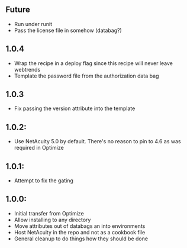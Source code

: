 ## Future

* Run under runit
* Pass the license file in somehow (databag?)

## 1.0.4
* Wrap the recipe in a deploy flag since this recipe will never leave webtrends
* Template the password file from the authorization data bag

## 1.0.3
* Fix passing the version attribute into the template

## 1.0.2:
* Use NetAcuity 5.0 by default.  There's no reason to pin to 4.6 as was required in Optimize

## 1.0.1:
* Attempt to fix the gating

## 1.0.0:

* Initial transfer from Optimize
* Allow installing to any directory
* Move attributes out of databags an into environments
* Host NetAcuity in the repo and not as a cookbook file
* General cleanup to do things how they should be done
